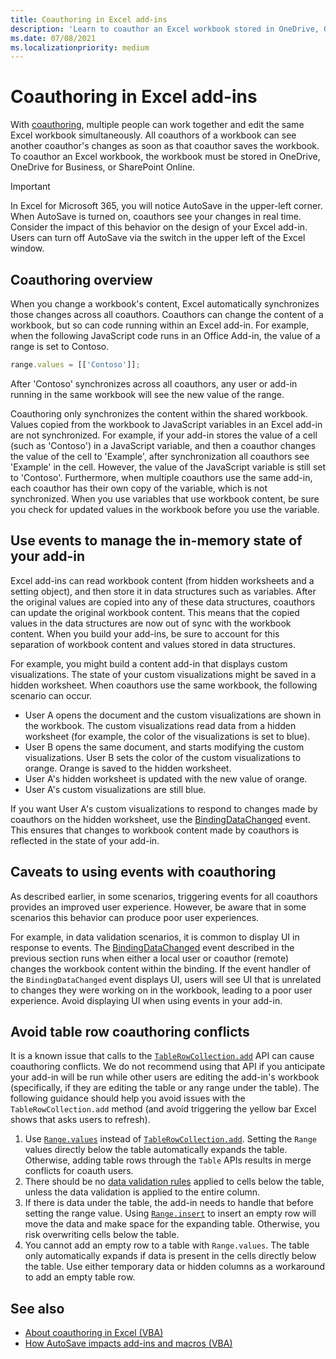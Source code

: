 ```yaml
---
title: Coauthoring in Excel add-ins
description: 'Learn to coauthor an Excel workbook stored in OneDrive, OneDrive for Business, or SharePoint Online.'
ms.date: 07/08/2021
ms.localizationpriority: medium
---
```



# Coauthoring in Excel add-ins  

With [coauthoring](https://support.microsoft.com/office/7152aa8b-b791-414c-a3bb-3024e46fb104), multiple people can work together and edit the same Excel workbook simultaneously. All coauthors of a workbook can see another coauthor's changes as soon as that coauthor saves the workbook. To coauthor an Excel workbook, the workbook must be stored in OneDrive, OneDrive for Business, or SharePoint Online.

> [!IMPORTANT]
> In Excel for Microsoft 365, you will notice AutoSave in the upper-left corner. When AutoSave is turned on, coauthors see your changes in real time. Consider the impact of this behavior on the design of your Excel add-in. Users can turn off AutoSave via the switch in the upper left of the Excel window.

## Coauthoring overview

When you change a workbook's content, Excel automatically synchronizes those changes across all coauthors. Coauthors can change the content of a workbook, but so can code running within an Excel add-in. For example, when the following JavaScript code runs in an Office Add-in, the value of a range is set to Contoso.

```js
range.values = [['Contoso']];
```

After 'Contoso' synchronizes across all coauthors, any user or add-in running in the same workbook will see the new value of the range.

Coauthoring only synchronizes the content within the shared workbook. Values copied from the workbook to JavaScript variables in an Excel add-in are not synchronized. For example, if your add-in stores the value of a cell (such as 'Contoso') in a JavaScript variable, and then a coauthor changes the value of the cell to 'Example', after synchronization all coauthors see 'Example' in the cell. However, the value of the JavaScript variable is still set to 'Contoso'. Furthermore, when multiple coauthors use the same add-in, each coauthor has their own copy of the variable, which is not synchronized. When you use variables that use workbook content, be sure you check for updated values in the workbook before you use the variable.

## Use events to manage the in-memory state of your add-in

Excel add-ins can read workbook content (from hidden worksheets and a setting object), and then store it in data structures such as variables. After the original values are copied into any of these data structures, coauthors can update the original workbook content. This means that the copied values in the data structures are now out of sync with the workbook content. When you build your add-ins, be sure to account for this separation of workbook content and values stored in data structures.

For example, you might build a content add-in that displays custom visualizations. The state of your custom visualizations might be saved in a hidden worksheet. When coauthors use the same workbook, the following scenario can occur.

- User A opens the document and the custom visualizations are shown in the workbook. The custom visualizations read data from a hidden worksheet (for example, the color of the visualizations is set to blue).
- User B opens the same document, and starts modifying the custom visualizations. User B sets the color of the custom visualizations to orange. Orange is saved to the hidden worksheet.
- User A's hidden worksheet is updated with the new value of orange.
- User A's custom visualizations are still blue.

If you want User A's custom visualizations to respond to changes made by coauthors on the hidden worksheet, use the [BindingDataChanged](/javascript/api/office/office.bindingdatachangedeventargs) event. This ensures that changes to workbook content made by coauthors is reflected in the state of your add-in.

## Caveats to using events with coauthoring

As described earlier, in some scenarios, triggering events for all coauthors provides an improved user experience. However, be aware that in some scenarios this behavior can produce poor user experiences.

For example, in data validation scenarios, it is common to display UI in response to events. The [BindingDataChanged](/javascript/api/office/office.bindingdatachangedeventargs) event described in the previous section runs when either a local user or coauthor (remote) changes the workbook content within the binding. If the event handler of the `BindingDataChanged` event displays UI, users will see UI that is unrelated to changes they were working on in the workbook, leading to a poor user experience. Avoid displaying UI when using events in your add-in.

## Avoid table row coauthoring conflicts

It is a known issue that calls to the [`TableRowCollection.add`](/javascript/api/excel/tablerowcollection#excel-excel-tablerowcollection-add-member(1)) API can cause coauthoring conflicts. We do not recommend using that API if you anticipate your add-in will be run while other users are editing the add-in's workbook (specifically, if they are editing the table or any range under the table). The following guidance should help you avoid issues with the `TableRowCollection.add` method (and avoid triggering the yellow bar Excel shows that asks users to refresh).

1. Use [`Range.values`](/javascript/api/excel/range#excel-excel-range-values-member) instead of [`TableRowCollection.add`](/javascript/api/excel/tablerowcollection#excel-excel-tablerowcollection-add-member(1)). Setting the `Range` values directly below the table automatically expands the table. Otherwise, adding table rows through the `Table` APIs results in merge conflicts for coauth users.
1. There should be no [data validation rules](https://support.microsoft.com/office/29fecbcc-d1b9-42c1-9d76-eff3ce5f7249) applied to cells below the table, unless the data validation is applied to the entire column.
1. If there is data under the table, the add-in needs to handle that before setting the range value. Using [`Range.insert`](/javascript/api/excel/range#excel-excel-range-insert-member(1)) to insert an empty row will move the data and make space for the expanding table. Otherwise, you risk overwriting cells below the table.
1. You cannot add an empty row to a table with `Range.values`. The table only automatically expands if data is present in the cells directly below the table. Use either temporary data or hidden columns as a workaround to add an empty table row.

## See also

- [About coauthoring in Excel (VBA)](/office/vba/excel/concepts/about-coauthoring-in-excel)
- [How AutoSave impacts add-ins and macros (VBA)](/office/vba/library-reference/concepts/how-autosave-impacts-addins-and-macros)
